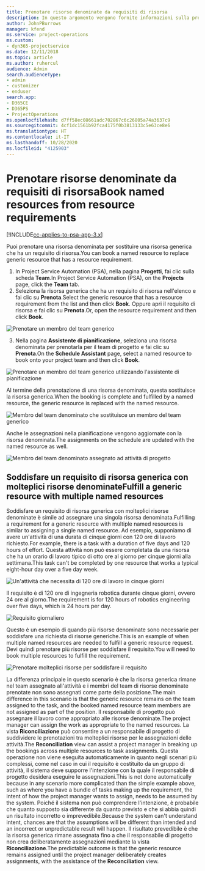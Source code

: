 ```yaml
---
title: Prenotare risorse denominate da requisiti di risorsa
description: In questo argomento vengono fornite informazioni sulla prenotazione di risorse denominate per un requisito di risorsa generica.
author: JohnPBurrows
manager: kfend
ms.service: project-operations
ms.custom:
- dyn365-projectservice
ms.date: 12/11/2018
ms.topic: article
ms.author: ruhercul
audience: Admin
search.audienceType:
- admin
- customizer
- enduser
search.app:
- D365CE
- D365PS
- ProjectOperations
ms.openlocfilehash: d7ff58ec08661adc702867c6c26805a74a3637c9
ms.sourcegitcommit: 4cf1dc1561b92fca4175f0b3813133c5e63ce8e6
ms.translationtype: HT
ms.contentlocale: it-IT
ms.lasthandoff: 10/28/2020
ms.locfileid: "4125903"
---
```

# <a name="book-named-resources-from-resource-requirements"></a><span data-ttu-id="46a61-103">Prenotare risorse denominate da requisiti di risorsa</span><span class="sxs-lookup"><span data-stu-id="46a61-103">Book named resources from resource requirements</span></span>

[!INCLUDE[cc-applies-to-psa-app-3.x](../includes/cc-applies-to-psa-app-3x.md)]

<span data-ttu-id="46a61-104">Puoi prenotare una risorsa denominata per sostituire una risorsa generica che ha un requisito di risorsa.</span><span class="sxs-lookup"><span data-stu-id="46a61-104">You can book a named resource to replace generic resource that has a resource requirement.</span></span>

1. <span data-ttu-id="46a61-105">In Project Service Automation (PSA), nella pagina **Progetti**, fai clic sulla scheda **Team**.</span><span class="sxs-lookup"><span data-stu-id="46a61-105">In Project Service Automation (PSA), on the **Projects** page, click the **Team** tab.</span></span>
2. <span data-ttu-id="46a61-106">Seleziona la risorsa generica che ha un requisito di risorsa nell'elenco e fai clic su **Prenota**.</span><span class="sxs-lookup"><span data-stu-id="46a61-106">Select the generic resource that has a resource requirement from the list and then click **Book**.</span></span> <span data-ttu-id="46a61-107">Oppure apri il requisito di risorsa e fai clic su **Prenota**.</span><span class="sxs-lookup"><span data-stu-id="46a61-107">Or, open the resource requirement and then click **Book**.</span></span>


![Prenotare un membro del team generico](media/RM-how-to-14.png)


3. <span data-ttu-id="46a61-109">Nella pagina **Assistente di pianificazione**, seleziona una risorsa denominata per prenotarla per il team di progetto e fai clic su **Prenota**.</span><span class="sxs-lookup"><span data-stu-id="46a61-109">On the **Schedule Assistant** page, select a named resource to book onto your project team and then click **Book**.</span></span>

![Prenotare un membro del team generico utilizzando l'assistente di pianificazione](media/RM-how-to-15.png)

<span data-ttu-id="46a61-111">Al termine della prenotazione di una risorsa denominata, questa sostituisce la risorsa generica.</span><span class="sxs-lookup"><span data-stu-id="46a61-111">When the booking is complete and fulfilled by a named resource, the generic resource is replaced with the named resource.</span></span>

![Membro del team denominato che sostituisce un membro del team generico](media/RM-how-to-16.png)

<span data-ttu-id="46a61-113">Anche le assegnazioni nella pianificazione vengono aggiornate con la risorsa denominata.</span><span class="sxs-lookup"><span data-stu-id="46a61-113">The assignments on the schedule are updated with the named resource as well.</span></span>

![Membro del team denominato assegnato ad attività di progetto](media/RM-how-to-17.png)

## <a name="fulfill-a-generic-resource-with-multiple-named-resources"></a><span data-ttu-id="46a61-115">Soddisfare un requisito di risorsa generica con molteplici risorse denominate</span><span class="sxs-lookup"><span data-stu-id="46a61-115">Fulfill a generic resource with multiple named resources</span></span>
<span data-ttu-id="46a61-116">Soddisfare un requisito di risorsa generica con molteplici risorse denominate è simile ad assegnare una singola risorsa denominata.</span><span class="sxs-lookup"><span data-stu-id="46a61-116">Fulfilling a requirement for a generic resource with multiple named resources is similar to assigning a single named resource.</span></span> <span data-ttu-id="46a61-117">Ad esempio, supponiamo di avere un'attività di una durata di cinque giorni con 120 ore di lavoro richiesto.</span><span class="sxs-lookup"><span data-stu-id="46a61-117">For example, there is a task with a duration of five days and 120 hours of effort.</span></span> <span data-ttu-id="46a61-118">Questa attività non può essere completata da una risorsa che ha un orario di lavoro tipico di otto ore al giorno per cinque giorni alla settimana.</span><span class="sxs-lookup"><span data-stu-id="46a61-118">This task can't be completed by one resource that works a typical eight-hour day over a five day week.</span></span> 

![Un'attività che necessita di 120 ore di lavoro in cinque giorni](media/RM-how-to-21.png)

<span data-ttu-id="46a61-120">Il requisito è di 120 ore di ingegneria robotica durante cinque giorni, ovvero 24 ore al giorno.</span><span class="sxs-lookup"><span data-stu-id="46a61-120">The requirement is for 120 hours of robotics engineering over five days, which is 24 hours per day.</span></span>

![Requisito giornaliero](media/RM-how-to-22.png)

<span data-ttu-id="46a61-122">Questo è un esempio di quando più risorse denominate sono necessarie per soddisfare una richiesta di risorse generiche.</span><span class="sxs-lookup"><span data-stu-id="46a61-122">This is an example of when multiple named resources are needed to fulfill a generic resource request.</span></span> <span data-ttu-id="46a61-123">Devi quindi prenotare più risorse per soddisfare il requisito.</span><span class="sxs-lookup"><span data-stu-id="46a61-123">You will need to book multiple resources to fulfill the requirement.</span></span>

![Prenotare molteplici risorse per soddisfare il requisito](media/RM-how-to-23.png)

<span data-ttu-id="46a61-125">La differenza principale in questo scenario è che la risorsa generica rimane nel team assegnato all'attività e i membri del team di risorse denominate prenotate non sono assegnati come parte della posizione.</span><span class="sxs-lookup"><span data-stu-id="46a61-125">The main difference in this scenario is that the generic resource remains on the team assigned to the task, and the booked named resource team members are not assigned as part of the position.</span></span> <span data-ttu-id="46a61-126">Il responsabile di progetto può assegnare il lavoro come appropriato alle risorse denominate.</span><span class="sxs-lookup"><span data-stu-id="46a61-126">The project manager can assign the work as appropriate to the named resources.</span></span> <span data-ttu-id="46a61-127">La vista **Riconciliazione** può consentire a un responsabile di progetto di suddividere le prenotazioni tra molteplici risorse per le assegnazioni delle attività.</span><span class="sxs-lookup"><span data-stu-id="46a61-127">The **Reconciliation** view can assist a project manager in breaking up the bookings across multiple resources to task assignments.</span></span> <span data-ttu-id="46a61-128">Questa operazione non viene eseguita automaticamente in quanto negli scenari più complessi, come nel caso in cui il requisito è costituito da un gruppo di attività, il sistema deve supporre l'intenzione con la quale il responsabile di progetto desidera eseguire le assegnazioni.</span><span class="sxs-lookup"><span data-stu-id="46a61-128">This is not done automatically because in any scenario more complicated than the simple example above, such as where you have a bundle of tasks making up the requirement, the intent of how the project manager wants to assign, needs to be assumed by the system.</span></span> <span data-ttu-id="46a61-129">Poiché il sistema non può comprendere l'intenzione, è probabile che quanto supposto sia differente da quanto previsto e che si abbia quindi un risultato incorretto o imprevedibile.</span><span class="sxs-lookup"><span data-stu-id="46a61-129">Because the system can't understand intent, chances are that the assumptions will be different than intended and an incorrect or unpredictable result will happen.</span></span> <span data-ttu-id="46a61-130">Il risultato prevedibile è che la risorsa generica rimane assegnata fino a che il responsabile di progetto non crea deliberatamente assegnazioni mediante la vista **Riconciliazione**.</span><span class="sxs-lookup"><span data-stu-id="46a61-130">The predictable outcome is that the generic resource remains assigned until the project manager deliberately creates assignments, with the assistance of the **Reconciliation** view.</span></span>


